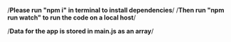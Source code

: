 
/**Please run "npm i" in terminal to install dependencies**/
/**Then run "npm run watch" to run the code on a local host**/


/**Data for the app is stored in main.js as an array**/

